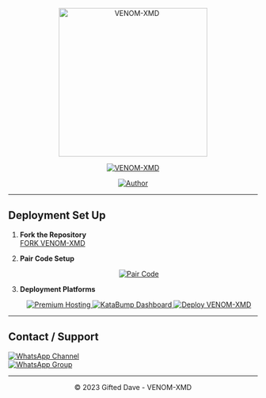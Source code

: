 <p align="center">
  <img src="https://files.catbox.moe/u1hquf.jpg" alt="VENOM-XMD" width="300"/>
</p>

<p align="center">
  <a href="#"><img title="VENOM-XMD" src="https://img.shields.io/badge/VENOM--XMD-green?colorA=%23ff0000&colorB=%23017e40&style=for-the-badge"></a>
</p>

<p align="center">
  <a href="https://github.com/giftdee"><img title="Author" src="https://img.shields.io/badge/Author-Developer--Dave-red.svg?style=for-the-badge&logo=github"></a>
</p>

---

## Deployment Set Up

1. **Fork the Repository**  
   [FORK VENOM-XMD](https://github.com/giftdee/VENOM-XMD/fork)

2. **Pair Code Setup**  
   <p align="center">
     <a href="https://cypherxdomini-93c190b43dce.herokuapp.com/">
       <img src="https://img.shields.io/badge/Pair--Code-green?style=for-the-badge" alt="Pair Code">
     </a>
   </p>

3. **Deployment Platforms**  
   <p align="center">
     <a href="https://bot-hosting.net/?aff=1370480585960587298">
       <img src="https://img.shields.io/badge/Premium--Hosting-blue?style=for-the-badge" alt="Premium Hosting">
     </a>
     <a href="https://dashboard.katabump.com/auth/login#ce51a9">
       <img src="https://img.shields.io/badge/KataBump--Dashboard-purple?style=for-the-badge" alt="KataBump Dashboard">
     </a>
     <a href="https://herokucdn-88215e9ca1cd.herokuapp.com/">
       <img src="https://img.shields.io/badge/Launch-Heroku-blue?style=for-the-badge&logo=heroku" alt="Deploy VENOM-XMD">
     </a>
   </p>

---


## Contact / Support

[![WhatsApp Channel](https://img.shields.io/badge/Join-Channel-green?style=for-the-badge&logo=whatsapp)](https://whatsapp.com/channel/0029VbApvFQ2Jl84lhONkc3k)  
[![WhatsApp Group](https://img.shields.io/badge/Join-Group-green?style=for-the-badge&logo=whatsapp)](https://chat.whatsapp.com/CaPeB0sVRTrL3aG6asYeAC)  

---

<p align="center">© 2023 Gifted Dave - VENOM-XMD</p>